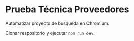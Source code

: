 # Prueba Técnica Proveedores

Automatizar proyecto de busqueda en Chromium.

Clonar respositorio y ejecutar ```npm run dev```.
